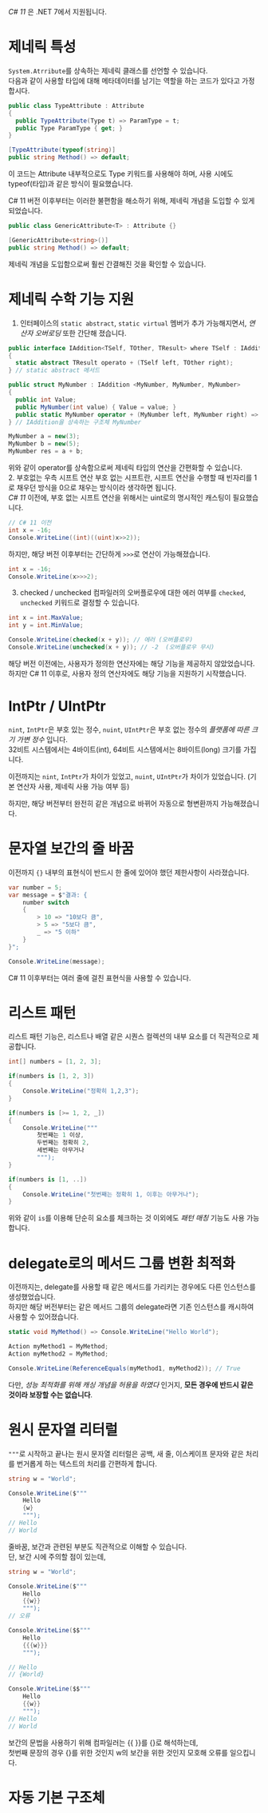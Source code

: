 _C# 11_ 은 .NET 7에서 지원됩니다.    

# 제네릭 특성
`System.Atrribute`를 상속하는 제네릭 클래스를 선언할 수 있습니다.      
다음과 같이 사용할 타입에 대해 메타데이터를 남기는 역할을 하는 코드가 있다고 가정합시다.
```cs
public class TypeAttribute : Attribute
{
  public TypeAttribute(Type t) => ParamType = t;
  public Type ParamType { get; }
}
```
```cs
[TypeAttribute(typeof(string)]
public string Method() => default;
```
이 코드는 Attribute 내부적으로도 Type 키워드를 사용해야 하며, 사용 시에도 typeof(타입)과 같은 방식이 필요했습니다.    

C# 11 버전 이후부터는 이러한 불편함을 해소하기 위해, 제네릭 개념을 도입할 수 있게 되었습니다.     
```cs
public class GenericAttribute<T> : Attribute {}
```
```cs
[GenericAttribute<string>()]
public string Method() => default;
```
제네릭 개념을 도입함으로써 훨씬 간결해진 것을 확인할 수 있습니다.   

# 제네릭 수학 기능 지원
1. 인터페이스의 `static abstract`, `static virtual` 멤버가 추가 가능해지면서, _연산자 오버로딩_ 또한 간단해 졌습니다.
```cs
public interface IAddition<TSelf, TOther, TResult> where TSelf : IAddition<TSelf, TOther, TResult>
{
  static abstract TResult operato + (TSelf left, TOther right);
} // static abstract 메서드

public struct MyNumber : IAddition <MyNumber, MyNumber, MyNumber>
{
  public int Value;
  public MyNumber(int value) { Value = value; }
  public static MyNumber operator + (MyNumber left, MyNumber right) => new MyNumber(left.Value + right.Value);
} // IAddition을 상속하는 구조체 MyNumber
```
```cs
MyNumber a = new(3);
MyNumber b = new(5);
MyNumber res = a + b;
```
위와 같이 operator를 상속함으로써 제네릭 타입의 연산을 간편화할 수 있습니다.      
2. 부호없는 우측 시프트 연산
부호 없는 시프트란, 시프트 연산을 수행할 때 빈자리를 1로 채우던 방식을 0으로 채우는 방식이라 생각하면 됩니다.     
_C# 11_ 이전에, 부호 없는 시프트 연산을 위해서는 uint로의 명시적인 캐스팅이 필요했습니다.
```cs
// C# 11 이전
int x = -16;
Console.WriteLine((int)((uint)x>>2));
```
하지만, 해당 버전 이후부터는 간단하게 `>>>`로 연산이 가능해졌습니다.
```cs
int x = -16;
Console.WriteLine(x>>>2);
```

3. checked / unchecked
컴파일러의 오버플로우에 대한 에러 여부를 `checked`, `unchecked` 키워드로 결정할 수 있습니다.
```cs
int x = int.MaxValue;
int y = int.MinValue;

Console.WriteLine(checked(x + y)); // 에러 (오버플로우)
Console.WriteLine(unchecked(x + y)); // -2  (오버플로우 무시)
```
해당 버전 이전에는, 사용자가 정의한 연산자에는 해당 기능을 제공하지 않았었습니다.        
하지만 C# 11 이후로, 사용자 정의 연산자에도 해당 기능을 지원하기 시작했습니다.      

# IntPtr / UIntPtr
`nint`, `IntPtr`은 부호 있는 정수, `nuint`, `UIntPtr`은 부호 없는 정수의 _플랫폼에 따른 크기 가변 정수_ 입니다.    
32비트 시스템에서는 4바이트(int), 64비트 시스템에서는 8바이트(long) 크기를 가집니다.     

이전까지는 `nint`, `IntPtr`가 차이가 있었고, `nuint`, `UIntPtr`가 차이가 있었습니다. (기본 연산자 사용, 제네릭 사용 가능 여부 등)    

하지만, 해당 버전부터 완전히 같은 개념으로 바뀌어 자동으로 형변환까지 가능해졌습니다. 

# 문자열 보간의 줄 바꿈
이전까지 `{}` 내부의 표현식이 반드시 한 줄에 있어야 했던 제한사항이 사라졌습니다.   
```cs
var number = 5;
var message = $"결과: {
    number switch
    {
        > 10 => "10보다 큼",
        > 5 => "5보다 큼",
        _ => "5 이하"
    }
}";

Console.WriteLine(message);
```
C# 11 이후부터는 여러 줄에 걸친 표현식을 사용할 수 있습니다. 

# 리스트 패턴
리스트 패턴 기능은, 리스트나 배열 같은 시퀀스 컬렉션의 내부 요소를 더 직관적으로 제공합니다.    
```cs
int[] numbers = [1, 2, 3];

if(numbers is [1, 2, 3])
{
    Console.WriteLine("정확히 1,2,3");
}

if(numbers is [>= 1, 2, _])
{
    Console.WriteLine("""
        첫번째는 1 이상,
        두번째는 정확히 2,
        세번째는 아무거나
        """);
}

if(numbers is [1, ..])
{
    Console.WriteLine("첫번째는 정확히 1, 이후는 아무거나");
}
```
위와 같이 `is`를 이용해 단순히 요소를 체크하는 것 이외에도 _패턴 매칭_ 기능도 사용 가능합니다.    

# delegate로의 메서드 그룹 변환 최적화
이전까지는, delegate를 사용할 때 같은 메서드를 가리키는 경우에도 다른 인스턴스를 생성했었습니다.       
하지만 해당 버전부터는 같은 메서드 그룹의 delegate라면 기존 인스턴스를 캐시하여 사용할 수 있어졌습니다.
```cs
static void MyMethod() => Console.WriteLine("Hello World");

Action myMethod1 = MyMethod;
Action myMethod2 = MyMethod;

Console.WriteLine(ReferenceEquals(myMethod1, myMethod2)); // True
```
다만, _성능 최적화를 위해 캐싱 개념을 허용을 하였다_ 인거지, **모든 경우에 반드시 같은 것이라 보장할 수는 없습니다**.

# 원시 문자열 리터럴
`"""`로 시작하고 끝나는 원시 문자열 리터럴은 공백, 새 줄, 이스케이프 문자와 같은 처리를 번거롭게 하는 텍스트의 처리를 간편하게 합니다.
```cs
string w = "World";

Console.WriteLine($"""
    Hello
    {w}
    """);
// Hello
// World
```
줄바꿈, 보간과 관련된 부분도 직관적으로 이해할 수 있습니다.    
단, 보간 시에 주의할 점이 있는데,
```cs
string w = "World";

Console.WriteLine($"""
    Hello
    {{w}}
    """);
// 오류

Console.WriteLine($$"""
    Hello
    {{{w}}}
    """);

// Hello
// {World} 

Console.WriteLine($$"""
    Hello
    {{w}}
    """);
// Hello
// World

```
보간의 문법을 사용하기 위해 컴파일러는 {{ }}를 {}로 해석하는데,     
첫번째 문장의 경우 {}를 위한 것인지 w의 보간을 위한 것인지 모호해 오류를 일으킵니다.

# 자동 기본 구조체
